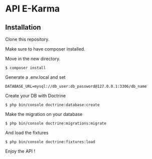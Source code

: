 # API E-Karma

## Installation

Clone this repository.

Make sure to have composer installed.

Move in the new directory.

```
$ composer install
```

Generate a .env.local and set 

```
DATABASE_URL=mysql://db_user:db_password@127.0.0.1:3306/db_name
```

Create your DB with Doctrine 
```
$ php bin/console doctrine:database:create
```

Make the migration on your database
```
$ php bin/console doctrine:migrations:migrate
```

And load the fixtures
```
$ php bin/console doctrine:fixtures:load
```

Enjoy the API !